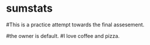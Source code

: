 # sumstats
#This is a practice attempt towards the final assesement.

#the owner is default.
#I love coffee and pizza.
